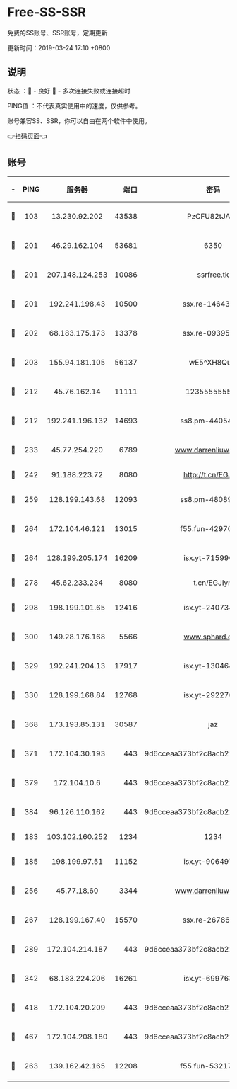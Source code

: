 # Free-SS-SSR

免费的SS账号、SSR账号，定期更新

更新时间：2019-03-24 17:10 +0800

## 说明

状态     ：🙂 - 良好 🙁 - 多次连接失败或连接超时

PING值   ：不代表真实使用中的速度，仅供参考。

账号兼容SS、SSR，你可以自由在两个软件中使用。

👉[扫码页面](https://liesauer.github.io/Free-SS-SSR/)👈

## 账号

|-|PING|服务器|端口|密码|加密方式|区域|
|:----:|:----:|:-----:|-----:|:----:|:----:|:----:|
|🙂|103|13.230.92.202|43538|PzCFU82tJAdZ|aes-256-cfb|JP|
|🙂|201|46.29.162.104|53681|6350|aes-128-ctr|RU|
|🙂|201|207.148.124.253|10086|ssrfree.tk|aes-256-cfb|SG|
|🙂|201|192.241.198.43|10500|ssx.re-14643912|aes-256-cfb|US|
|🙂|202|68.183.175.173|13378|ssx.re-09395375|aes-256-cfb|US|
|🙂|203|155.94.181.105|56137|wE5^XH8Quw|aes-256-cfb|US|
|🙂|212|45.76.162.14|11111|123555555555|aes-256-cfb|SG|
|🙂|212|192.241.196.132|14693|ss8.pm-44054709|aes-256-cfb|US|
|🙂|233|45.77.254.220|6789|www.darrenliuwei.com|aes-256-cfb|SG|
|🙂|242|91.188.223.72|8080|http://t.cn/EGJIyrl|rc4-md5|RU|
|🙂|259|128.199.143.68|12093|ss8.pm-48089265|aes-256-cfb|SG|
|🙂|264|172.104.46.121|13015|f55.fun-42970709|aes-256-cfb|SG|
|🙂|264|128.199.205.174|16209|isx.yt-71599058|aes-256-cfb|SG|
|🙂|278|45.62.233.234|8080|t.cn/EGJIyrl|rc4-md5|CA|
|🙂|298|198.199.101.65|12416|isx.yt-24073404|aes-256-cfb|US|
|🙂|300|149.28.176.168|5566|www.sphard.com|aes-256-cfb|AU|
|🙂|329|192.241.204.13|17917|isx.yt-13046468|aes-256-cfb|US|
|🙂|330|128.199.168.84|12768|isx.yt-29227079|aes-256-cfb|SG|
|🙂|368|173.193.85.131|30587|jaz|aes-256-cfb|US|
|🙂|371|172.104.30.193|443|9d6cceaa373bf2c8acb22e60b6a58be6|aes-256-cfb|US|
|🙂|379|172.104.10.6|443|9d6cceaa373bf2c8acb22e60b6a58be6|aes-256-cfb|US|
|🙂|384|96.126.110.162|443|9d6cceaa373bf2c8acb22e60b6a58be6|aes-256-cfb|US|
|🙂|183|103.102.160.252|1234|1234|rc4-md5|JP|
|🙂|185|198.199.97.51|11152|isx.yt-90649731|aes-256-cfb|US|
|🙂|256|45.77.18.60|3344|www.darrenliuwei.com|aes-256-cfb|JP|
|🙂|267|128.199.167.40|15570|ssx.re-26786415|aes-256-cfb|SG|
|🙂|289|172.104.214.187|443|9d6cceaa373bf2c8acb22e60b6a58be6|aes-256-cfb|US|
|🙂|342|68.183.224.206|16261|isx.yt-69976320|aes-256-cfb|SG|
|🙂|418|172.104.20.209|443|9d6cceaa373bf2c8acb22e60b6a58be6|aes-256-cfb|US|
|🙂|467|172.104.208.180|443|9d6cceaa373bf2c8acb22e60b6a58be6|aes-256-cfb|US|
|🙁|263|139.162.42.165|12208|f55.fun-53217838|aes-256-cfb|SG|

